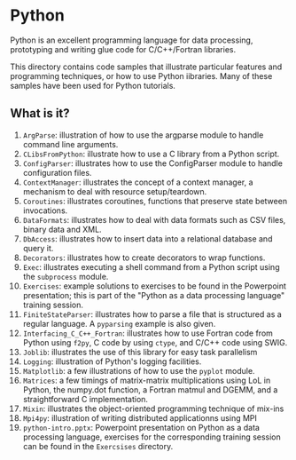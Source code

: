 Python
======

Python is an excellent programming language for data processing,
prototyping and writing glue code for C/C++/Fortran libraries.

This directory contains code samples that illustrate particular features
and programming techniques, or how to use Python iibraries.  Many of
these samples have been used for Python tutorials.

What is it?
-----------
1. `ArgParse`: illustration of how to use the argparse module to handle
   command line arguments.
1. `CLibsFromPython`: illustrate how to use a C library from a Python
   script.
1. `ConfigParser`: illustrates how to use the ConfigParser module to handle
   configuration files.
1. `ContextManager`: illustrates the concept of a context manager, a
   mechanism to deal with resource setup/teardown.
1. `Coroutines`: illustrates coroutines, functions that preserve state
   between invocations.
1. `DataFormats`: illustrates how to deal with data formats such as CSV
   files, binary data and XML.
1. `DbAccess`: illustrates how to insert data into a relational database
   and query it.
1. `Decorators`: illustrates how to create decorators to wrap functions.
1. `Exec`: illustrates executing a shell command from a Python script
   using the `subprocess` module.
1. `Exercises`: example solutions to exercises to be found in the 
   Powerpoint presentation; this is part of the "Python as a data
   processing language" training session.
1. `FiniteStateParser`: illustrates how to parse a file that is structured
   as a regular language.  A `pyparsing` example is also given.
1. `Interfacing_C_C++_Fortran`: illustrates how to use Fortran code
   from Python using `f2py`, C code by using `ctype`, and C/C++ code
   using SWIG.
1. `Joblib`: illustrates the use of this library for easy task parallelism
1. `Logging`: illustration of Python's logging facilities.
1. `Matplotlib`: a few illustrations of how to use the `pyplot` module.
1. `Matrices`: a few timings of matrix-matrix multiplications using
   LoL in Python, the numpy.dot function, a Fortran matmul and DGEMM, and
   a straightforward C implementation.
1. `Mixin`: illustrates the object-oriented programming technique of
   mix-ins
1. `Mpi4py`: illustration of writing distributed applicationns using MPI
1. `python-intro.pptx`: Powerpoint presentation on Python as a data
   processing language, exercises for the corresponding training session
   can be found in the `Exercsises` directory.


